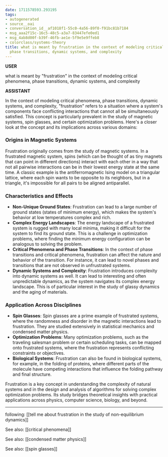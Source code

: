 ```yaml
---
date: 1711578593.293195
tags:
- autogenerated
- source__oai
- conversation_id__af1018f1-55c0-4a56-89f0-f91bc81b7184
- msg_aaa2f15c-16c5-48c5-a3a7-83447efe0ed1
- msg_4ab8d00f-b39f-46fb-ae1e-5f9e5e9ffeb8
- colorclass/systems-theory
title: what is meant by frustration in the context of modeling critical phenomena,
  phase transitions, dynamic systems, and complexity
---
```


**USER**

what is meant by "frustration" in the context of modeling critical phenomena, phase transitions, dynamic systems, and complexity


**ASSISTANT**

In the context of modeling critical phenomena, phase transitions, dynamic systems, and complexity, "frustration" refers to a situation where a system's components face conflicting interactions that cannot all be simultaneously satisfied. This concept is particularly prevalent in the study of magnetic systems, spin glasses, and certain optimization problems. Here's a closer look at the concept and its implications across various domains:

### Origins in Magnetic Systems

Frustration originally comes from the study of magnetic systems. In a frustrated magnetic system, spins (which can be thought of as tiny magnets that can point in different directions) interact with each other in a way that not all pairwise interactions can be in their lowest energy state at the same time. A classic example is the antiferromagnetic Ising model on a triangular lattice, where each spin wants to be opposite to its neighbors, but in a triangle, it's impossible for all pairs to be aligned antiparallel.

### Characteristics and Effects

- **Non-Unique Ground States**: Frustration can lead to a large number of ground states (states of minimum energy), which makes the system's behavior at low temperatures complex and rich.
- **Complex Energy Landscapes**: The energy landscape of a frustrated system is rugged with many local minima, making it difficult for the system to find its ground state. This is a challenge in optimization problems, where finding the minimum energy configuration can be analogous to solving the problem.
- **Critical Phenomena and Phase Transitions**: In the context of phase transitions and critical phenomena, frustration can affect the nature and behavior of the transition. For instance, it can lead to novel phases and transitions that are not observed in unfrustrated systems.
- **Dynamic Systems and Complexity**: Frustration introduces complexity into dynamic systems as well. It can lead to interesting and often unpredictable dynamics, as the system navigates its complex energy landscape. This is of particular interest in the study of glassy dynamics and the aging of materials.

### Application Across Disciplines

- **Spin Glasses**: Spin glasses are a prime example of frustrated systems, where the randomness and disorder in the magnetic interactions lead to frustration. They are studied extensively in statistical mechanics and condensed matter physics.
- **Optimization Problems**: Many optimization problems, such as the traveling salesman problem or certain scheduling tasks, can be mapped onto frustrated systems, where the frustration represents conflicting constraints or objectives.
- **Biological Systems**: Frustration can also be found in biological systems, for example, in the folding of proteins, where different parts of the molecule have competing interactions that influence the folding pathway and final structure.

Frustration is a key concept in understanding the complexity of natural systems and in the design and analysis of algorithms for solving complex optimization problems. Its study bridges theoretical insights with practical applications across physics, computer science, biology, and beyond.


---


following: [[tell me about frustration in the study of non-equilibrium dynamics]]

See also: [[critical phenomena]]


See also: [[condensed matter physics]]


See also: [[spin glasses]]